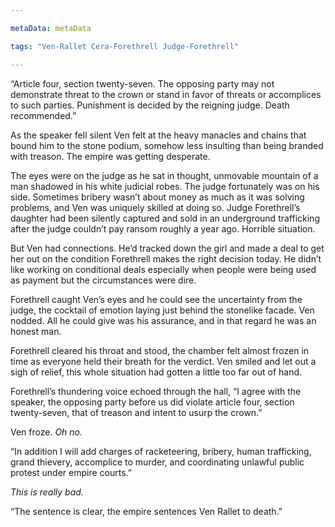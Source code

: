 ```yaml
---

metaData: metaData

tags: "Ven-Rallet Cera-Forethrell Judge-Forethrell"

---
```


“Article four, section twenty-seven. The opposing party may not demonstrate threat to the crown or stand in favor of threats or accomplices to such parties. Punishment is decided by the reigning judge. Death recommended.”

As the speaker fell silent Ven felt at the heavy manacles and chains that bound him to the stone podium, somehow less insulting than being branded with treason. The empire was getting desperate.

The eyes were on the judge as he sat in thought, unmovable mountain of a man shadowed in his white judicial robes. The judge fortunately was on his side. Sometimes bribery wasn’t about money as much as it was solving problems, and Ven was uniquely skilled at doing so. Judge Forethrell’s daughter had been silently captured and sold in an underground trafficking after the judge couldn’t pay ransom roughly a year ago. Horrible situation. 

But Ven had connections. He’d tracked down the girl and made a deal to get her out on the condition Forethrell makes the right decision today. He didn’t like working on conditional deals especially when people were being used as payment but the circumstances were dire.

Forethrell caught Ven’s eyes and he could see the uncertainty from the judge, the cocktail of emotion laying just behind the stonelike facade. Ven nodded. All he could give was his assurance, and in that regard he was an honest man. 

Forethrell cleared his throat and stood, the chamber felt almost frozen in time as everyone held their breath for the verdict. Ven smiled and let out a sigh of relief, this whole situation had gotten a little too far out of hand.

Forethrell’s thundering voice echoed through the hall, “I agree with the speaker, the opposing party before us did violate article four, section twenty-seven, that of treason and intent to usurp the crown.”

Ven froze. *Oh no.*

“In addition I will add charges of racketeering, bribery, human trafficking, grand thievery, accomplice to murder, and coordinating unlawful public protest under empire courts.”

*This is really bad.*

“The sentence is clear, the empire sentences Ven Rallet to death.”